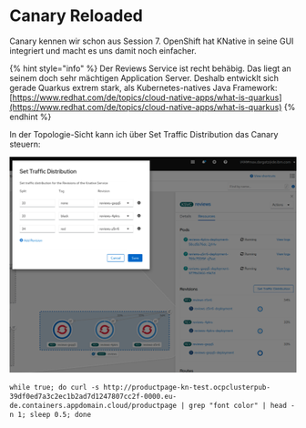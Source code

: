 # Canary Reloaded

Canary kennen wir schon aus Session 7. OpenShift hat KNative in seine GUI integriert und macht es uns damit noch einfacher.

{% hint style="info" %}
Der Reviews Service ist recht behäbig. Das liegt an seinem doch sehr mächtigen Application Server. Deshalb entwicklt sich gerade Quarkus extrem stark, als Kubernetes-natives Java Framework: [https://www.redhat.com/de/topics/cloud-native-apps/what-is-quarkus](https://www.redhat.com/de/topics/cloud-native-apps/what-is-quarkus)
{% endhint %}

In der Topologie-Sicht kann ich über Set Traffic Distribution das Canary steuern:

![](../../../.gitbook/assets/image%20%28144%29.png)

```text
while true; do curl -s http://productpage-kn-test.ocpclusterpub-39df0ed7a3c2ec1b2ad7d1247807cc2f-0000.eu-de.containers.appdomain.cloud/productpage | grep "font color" | head -n 1; sleep 0.5; done
```

